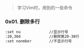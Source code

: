 > 学习Vim时，用到的一些命令

### 0x01. 删除多行

```bash
:set nu				//显示行号
:20,30d				//删除第20-30行
:set nonmber		//不显示行号
```



